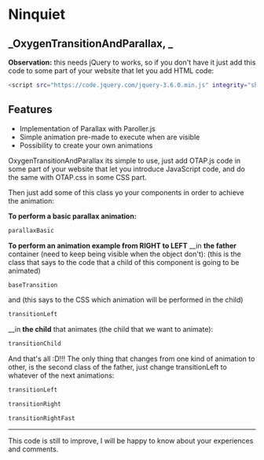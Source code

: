 # Ninquiet
## _OxygenTransitionAndParallax, _

**Observation:**
this needs jQuery to works, so if you don't have it just add this code to some part of your website that let you add HTML code:
```sh
<script src="https://code.jquery.com/jquery-3.6.0.min.js" integrity="sha256-/xUj+3OJU5yExlq6GSYGSHk7tPXikynS7ogEvDej/m4=" crossorigin="anonymous"></script>
```

## Features

- Implementation of Parallax with Paroller.js
- Simple animation pre-made to execute when are visible
- Possibility to create your own animations

OxygenTransitionAndParallax its simple to use, just add OTAP.js code in some part of your website that let you introduce JavaScript code, and do the same with OTAP.css in some CSS part.

Then just add some of this class yo your components in order to achieve the animation:

**To perform a basic parallax animation:**
```sh
parallaxBasic
```

**To perform an animation example from RIGHT to LEFT**
__in **the father** container (need to keep being visible when the object don't):
(this is the class that says to the code that a child of this component is going to be animated)
```sh
baseTransition
```
and (this says to the CSS which animation will be performed in the child)
```sh
transitionLeft
```
__in **the child** that animates (the child that we want to animate):
```sh
transitionChild
```



And that's all :D!!!
The only thing that changes from one kind of animation to other, is the second class of the father, just change transitionLeft to whatever of the next animations:

```sh
transitionLeft
```
```sh
transitionRight
```
```sh
transitionRightFast
```

__________________
This code is still to improve, I will be happy to know about your experiences and comments.
